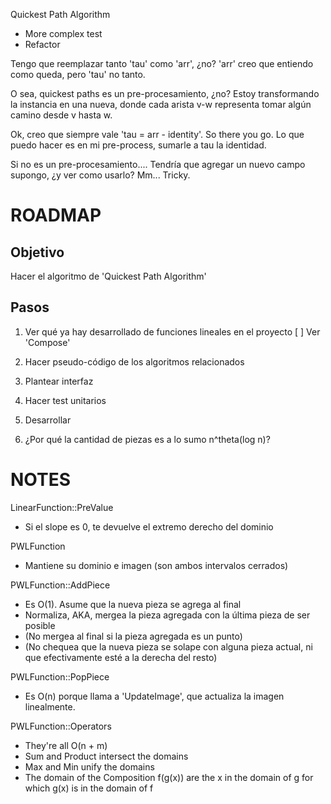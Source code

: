 
Quickest Path Algorithm
- More complex test
- Refactor



Tengo que reemplazar tanto 'tau' como 'arr', ¿no?
'arr' creo que entiendo como queda, pero 'tau' no tanto.

O sea, quickest paths es un pre-procesamiento, ¿no? Estoy transformando la instancia en una nueva, donde cada arista v-w representa tomar algún camino desde v hasta w.

Ok, creo que siempre vale 'tau = arr - identity'. So there you go. Lo que puedo hacer es en mi pre-process, sumarle a tau la identidad.




Si no es un pre-procesamiento.... Tendría que agregar un nuevo campo supongo, ¿y ver como usarlo? Mm... Tricky.




# ROADMAP

## Objetivo
Hacer el algoritmo de 'Quickest Path Algorithm'

## Pasos

1. Ver qué ya hay desarrollado de funciones lineales en el proyecto
 [ ] Ver 'Compose'
2. Hacer pseudo-código de los algoritmos relacionados
3. Plantear interfaz
4. Hacer test unitarios
5. Desarrollar

6. ¿Por qué la cantidad de piezas es a lo sumo n^theta(log n)?

# NOTES

LinearFunction::PreValue
 - Si el slope es 0, te devuelve el extremo derecho del dominio

PWLFunction
 - Mantiene su dominio e imagen (son ambos intervalos cerrados)

PWLFunction::AddPiece
 - Es O(1). Asume que la nueva pieza se agrega al final
 - Normaliza, AKA, mergea la pieza agregada con la última pieza de ser posible
 - (No mergea al final si la pieza agregada es un punto)
 - (No chequea que la nueva pieza se solape con alguna pieza actual, ni que efectivamente esté a la derecha del resto)

PWLFunction::PopPiece
 - Es O(n) porque llama a 'UpdateImage', que actualiza la imagen linealmente.

PWLFunction::Operators
 - They're all O(n + m)
 - Sum and Product intersect the domains
 - Max and Min unify the domains
 - The domain of the Composition f(g(x)) are the x in the domain of g for which g(x) is in the domain of f
